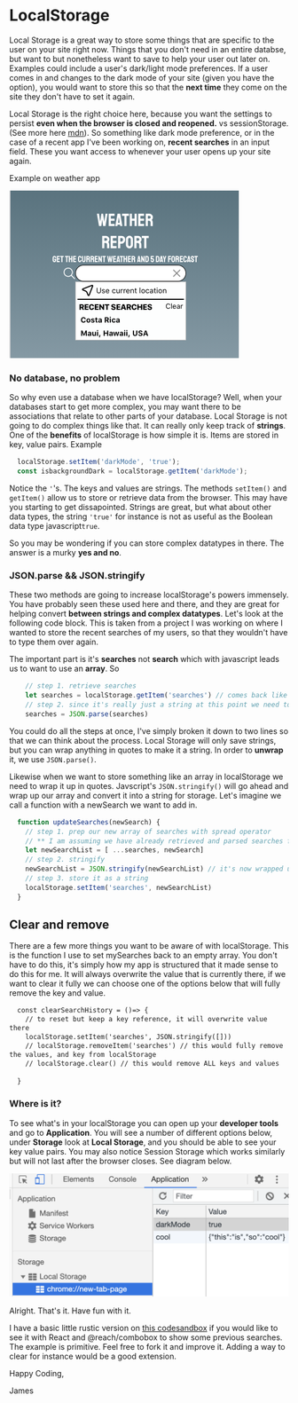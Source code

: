 # LocalStorage

Local Storage is a great way to store some things that are specific to the user on your site right now. Things that you don't need in an entire databse, but want to but nonetheless want to save to help your user out later on. Examples could include a user's dark/light mode preferences. If a user comes in and changes to the dark mode of your site (given you have the option), you would want to store this so that the **next time** they come on the site they don't have to set it again.

Local Storage is the right choice here, because you want the settings to persist **even when the browser is closed and reopened.** vs sessionStorage. (See more here [mdn](https://developer.mozilla.org/en-US/docs/Web/API/Web_Storage_API/Using_the_Web_Storage_API)). So something like dark mode preference, or in the case of a recent app I've been working on, **recent searches** in an input field. These you want access to whenever your user opens up your site again.

Example on weather app

![weather-app-ex-searches](https://github.com/JSinkler713/localStorage/blob/6ee78a7dbf9267344ad887532b151e09c9549adb/Screen%20Shot%202021-05-04%20at%205.58.52%20PM.png)



### No database, no problem

So why even use a database when we have localStorage? Well, when your databases start to get more complex, you may want there to be associations that relate to other parts of your database. Local Storage is not going to do complex things like that. It can really only keep track of **strings**. One of the **benefits** of localStorage is how simple it is. Items are stored in key, value pairs. Example

```javascript
  localStorage.setItem('darkMode', 'true');
  const isbackgroundDark = localStorage.getItem('darkMode');
```

Notice the `'`'s. The keys and values are strings. The methods `setItem()` and `getItem()` allow us to store or retrieve data from the browser. This may have you starting to get dissapointed. Strings are great, but what about other data types, the string `'true'` for instance is not as useful as the Boolean data type javascript`true`.

So you may be wondering if you can store complex datatypes in there. The answer is a murky **yes and no**.

### JSON.parse && JSON.stringify

These two methods are going to increase localStorage's powers immensely. You have probably seen these used here and there, and they are great for helping convert **between strings and complex datatypes**. Let's look at the following code block. This is taken from a project I was working on where I wanted to store the recent searches of my users, so that they wouldn't have to type them over again.

The important part is it's **searches** not **search** which with javascript leads us to want to use an **array**. So

```javascript
    // step 1. retrieve searches
    let searches = localStorage.getItem('searches') // comes back like this '["brazil", "costa rica", "hawaii"]'
    // step 2. since it's really just a string at this point we need to parse it
    searches = JSON.parse(searches)
```

You could do all the steps at once, I've simply broken it down to two lines so that we can think about the process. Local Storage will only save strings, but you can wrap anything in quotes to make it a string. In order to **unwrap** it, we use `JSON.parse()`.

Likewise when we want to store something like an array in localStorage we need to wrap it up in quotes. Javscript's `JSON.stringify()` will go ahead and wrap up our array and convert it into a string for storage. Let's imagine we call a function with a newSearch we want to add in.

```javascript
  function updateSearches(newSearch) {
    // step 1. prep our new array of searches with spread operator
    // ** I am assuming we have already retrieved and parsed searches from localStorage
    let newSearchList = [ ...searches, newSearch]
    // step 2. stringify
    newSearchList = JSON.stringify(newSearchList) // it's now wrapped up '[...]'
    // step 3. store it as a string
    localStorage.setItem('searches', newSearchList)
  }
```
## Clear and remove
There are a few more things you want to be aware of with localStorage. This is the function I use to set mySearches back to an empty array. You don't have to do this, it's simply how my app is structured that it made sense to do this for me. It will always overwrite the value that is currently there, if we want to clear it fully we can choose one of the options below that will fully remove the key and value.
```
  const clearSearchHistory = ()=> {
    // to reset but keep a key reference, it will overwrite value there
    localStorage.setItem('searches', JSON.stringify([]))
    // localStorage.removeItem('searches') // this would fully remove the values, and key from localStorage
    // localStorage.clear() // this would remove ALL keys and values
    
  }
```

### Where is it?

To see what's in your localStorage you can open up your **developer tools** and go to **Application**. You will see a number of different options below, under **Storage** look at **Local Storage**, and you should be able to see your key value pairs. You may also notice Session Storage which works similarly but will not last after the browser closes. See diagram below.

![shows where it is](https://github.com/JSinkler713/localStorage/blob/0aecbf28b0542257af8cb663fd6fa16ea171285f/Screen%20Shot%202021-05-04%20at%205.46.29%20PM.png)

Alright. That's it. Have fun with it. 

I have a basic little rustic version on [this codesandbox](https://codesandbox.io/s/basic-localstorage-recent-search-sle1x) if you would like to see it with React and @reach/combobox to show some previous searches. The example is primitive. Feel free to fork it and improve it. Adding a way to clear for instance would be a good extension.


Happy Coding,

James
